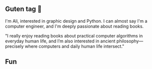 ## Guten tag 👋
I'm Ali, interested in graphic design and Python. I can almost say I'm a computer engineer, and I'm deeply passionate about reading books.

"I really enjoy reading books about practical computer algorithms in everyday human life, and I’m also interested in ancient philosophy—precisely where computers and daily human life intersect."
## Fun
